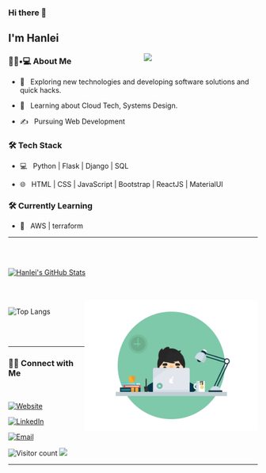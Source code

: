 ### Hi there 👋<h2> I'm Hanlei</h2>

<img align='right' src="https://media.giphy.com/media/M9gbBd9nbDrOTu1Mqx/giphy.gif" width="230">

<h3> 👨🏻•💻 About Me </h3>



- 🤔 &nbsp; Exploring new technologies and developing software solutions and quick hacks.

- 🌱 &nbsp; Learning about Cloud Tech, Systems Design.

- ✍️ &nbsp; Pursuing Web Development



<h3>🛠 Tech Stack</h3>



- 💻 &nbsp; Python | Flask | Django | SQL

- 🌐 &nbsp; HTML | CSS | JavaScript | Bootstrap | ReactJS | MaterialUI

<!--

- 🛢 &nbsp; mariaDb | Postgresql | SQLite

- 🔧 &nbsp; Git | Continous Intergration | Continous Deployment | IBM Cloud

- 🖥 &nbsp; Ableton | Protools | Photoshop

-->



<h3>🛠 Currently Learning</h3>

- 🔧 &nbsp; AWS | terraform

<hr>



<br/><br/>

[![Hanlei's GitHub Stats](https://github-readme-stats.vercel.app/api?username=roomforyeesus&show_icons=true)](https://github.com/roomforyeesus)

<br/>

<br/>

<img src="https://github.com/nirala69/nirala69/blob/master/70804f7e25b11f29db904f2fa7b4cd9d.gif" width="350" align='right'>

![Top Langs](https://github-readme-stats.vercel.app/api/top-langs/?username=roomforyeesus&show_icons=true)

<br><br>



<hr>



<h3> 🤝🏻 Connect with Me </h3>

<br>



<p align="center">

<a href="https://website.com"><img alt="Website" src="https://img.shields.io/badge/website-black?style=flat-square&logo=google-chrome"></a>

<a href="https://www.linkedin.com/in/hantothelei/"><img alt="LinkedIn" src="https://img.shields.io/badge/LinkedIn-hantothelei-blue?style=flat-square&logo=linkedin"></a>

<a href="mailto:hanleiliangg@gmail.com"><img alt="Email" src="https://img.shields.io/badge/Email-hanleiliangg@gmail.com-blue?style=flat-square&logo=gmail"></a>

</p>



![Visitor count](https://visitor-badge.laobi.icu/badge?page_id=roomforyeesus.roomforyeesus)   <img src="https://media.giphy.com/media/dxn6fRlTIShoeBr69N/giphy.gif" width="30">





<hr>


